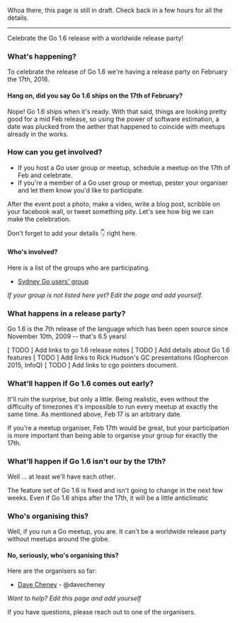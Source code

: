 Whoa there, this page is still in draft. Check back in a few hours for all the details.
***
Celebrate the Go 1.6 release with a worldwide release party!

### What's happening?

To celebrate the release of Go 1.6 we're having a release party on February the 17th, 2016. 

#### Hang on, did you say Go 1.6 ships on the 17th of February?

Nope! Go 1.6 ships when it's ready. With that said, things are looking pretty good for a mid Feb release, so using the power of software estimation, a date was plucked from the aether that happened to coincide with meetups already in the works.

### How can you get involved?

- If you host a Go user group or meetup, schedule a meetup on the 17th of Feb and celebrate. 
- If you're a member of a Go user group or meetup, pester your organiser and let them know you'd like to participate.

After the event post a photo, make a video, write a blog post, scribble on your facebook wall, or tweet something pity. Let's see how big we can make the celebration.

Don't forget to add your details :point_down: right here.

#### Who's involved?

Here is a list of the groups who are participating.
- [Sydney Go users' group](http://www.meetup.com/golang-syd/events/228276309/)

_If your group is not listed here yet? Edit the page and add yourself._

### What happens in a release party?

Go 1.6 is the 7th release of the language which has been open source since November 10th, 2009 -- that's 6.5 years! 

[ TODO ] Add links to go 1.6 release notes
[ TODO ] Add details about Go 1.6 features
[ TODO ] Add links to Rick Hudson's GC presentations (Gophercon 2015, InfoQ)
[ TODO ] Add links to cgo pointers document.

### What'll happen if Go 1.6 comes out early?

It'll ruin the surprise, but only a little. Being realistic, even without the difficulty of timezones it's impossible to run every meetup at exactly the same time. As mentioned above, Feb 17 is an arbitrary date.

If you're a meetup organiser, Feb 17th would be great, but your participation is more important than being able to organise your group for exactly the 17th.

### What'll happen if Go 1.6 isn't our by the 17th?

Well ... at least we'll have each other. 

The feature set of Go 1.6 is fixed and isn't going to change in the next few weeks. Even if Go 1.6 ships after the 17th, it will be a little anticlimatic

### Who's organising this?

Well, if you run a Go meetup, you are. It can't be a worldwide release party without meetups around the globe.

#### No, seriously, who's organising this?

Here are the organisers so far:
- [Dave Cheney](mailto://dave@cheney.net) - @davecheney

_Want to help? Edit this page and add yourself_

If you have questions, please reach out to one of the organisers.